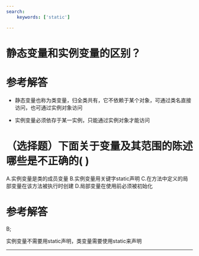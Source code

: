 ```yaml
---
search:
    keywords: ['static']

---
```



# 静态变量和实例变量的区别？

# 参考解答

* 静态变量也称为类变量，归全类共有，它不依赖于某个对象，可通过类名直接访问，也可通过实例对象访问

* 实例变量必须依存于某一实例，只能通过实例对象才能访问


# （选择题）下面关于变量及其范围的陈述哪些是不正确的( )

A.实例变量是类的成员变量
B.实例变量用关键字static声明
C.在方法中定义的局部变量在该方法被执行时创建
D.局部变量在使用前必须被初始化


# 参考解答

B;

实例变量不需要用static声明，类变量需要使用static来声明

---

